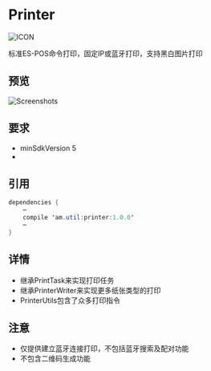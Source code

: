 # Printer
![ICON](https://github.com/AlexMofer/ProjectX/blob/master/printer/icon.png)

标准ES-POS命令打印，固定IP或蓝牙打印，支持黑白图片打印
## 预览
![Screenshots](https://github.com/AlexMofer/ProjectX/blob/master/printer/screenshot.png)
## 要求
- minSdkVersion 5
- <uses-permission android:name="android.permission.BLUETOOTH" />

## 引用
```java
dependencies {
    ⋯
    compile 'am.util:printer:1.0.0'
    ⋯
}
```
## 详情
- 继承PrintTask来实现打印任务
- 继承PrinterWriter来实现更多纸张类型的打印
- PrinterUtils包含了众多打印指令

## 注意
- 仅提供建立蓝牙连接打印，不包括蓝牙搜索及配对功能
- 不包含二维码生成功能